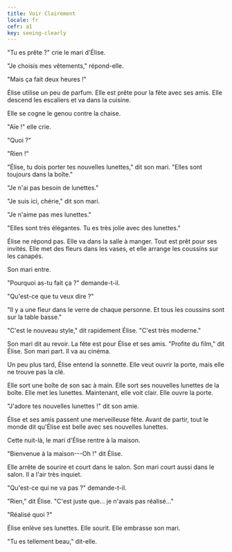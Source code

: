 ```yaml
---
title: Voir Clairement
locale: fr
cefr: a1
key: seeing-clearly
---
```


"Tu es prête ?" crie le mari d'Élise.

"Je choisis mes vêtements," répond-elle.

"Mais ça fait deux heures !"

Élise utilise un peu de parfum. Elle est prête pour la fête avec ses amis. Elle descend les escaliers et va dans la cuisine.

Elle se cogne le genou contre la chaise.

"Aïe !" elle crie.

"Quoi ?"

"Rien !"

"Élise, tu dois porter tes nouvelles lunettes," dit son mari. "Elles sont toujours dans la boîte."

"Je n'ai pas besoin de lunettes."

"Je suis ici, chérie," dit son mari.

"Je n'aime pas mes lunettes."

"Elles sont très élégantes. Tu es très jolie avec des lunettes."

Élise ne répond pas. Elle va dans la salle à manger. Tout est prêt pour ses invités. Elle met des fleurs dans les vases, et elle arrange les coussins sur les canapés.

Son mari entre.

"Pourquoi as-tu fait ça ?" demande-t-il.

"Qu'est-ce que tu veux dire ?"

"Il y a une fleur dans le verre de chaque personne. Et tous les coussins sont sur la table basse."

"C'est le nouveau style," dit rapidement Élise. "C'est très moderne."

Son mari dit au revoir. La fête est pour Élise et ses amis. "Profite du film," dit Élise. Son mari part. Il va au cinéma.

Un peu plus tard, Élise entend la sonnette. Elle veut ouvrir la porte, mais elle ne trouve pas la clé.

Elle sort une boîte de son sac à main. Elle sort ses nouvelles lunettes de la boîte. Elle met les lunettes. Maintenant, elle voit clair. Elle ouvre la porte.

"J'adore tes nouvelles lunettes !" dit son amie.

Élise et ses amis passent une merveilleuse fête. Avant de partir, tout le monde dit qu'Élise est belle avec ses nouvelles lunettes.

Cette nuit-là, le mari d'Élise rentre à la maison.

"Bienvenue à la maison---Oh !" dit Élise.

Elle arrête de sourire et court dans le salon. Son mari court aussi dans le salon. Il a l'air très inquiet.

"Qu'est-ce qui ne va pas ?" demande-t-il.

"Rien," dit Élise. "C'est juste que... je n'avais pas réalisé..."

"Réalisé quoi ?"

Élise enlève ses lunettes. Elle sourit. Elle embrasse son mari.

"Tu es tellement beau," dit-elle.